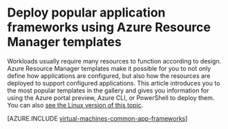 <properties
    pageTitle="Deploy popular application frameworks | Azure"
    description="Create popular application frameworks on Windows and Linux VMs using Azure Resource Manager templates to install Active Directory, Docker, and many more."
    services="virtual-machines-windows"
    documentationcenter="virtual-machines"
    author="squillace"
    manager="timlt"
    editor=""
    tags="azure-resource-manager" />
<tags
    ms.assetid="67a67141-b095-44ff-bfdf-7311d1c28b89"
    ms.service="virtual-machines-windows"
    ms.devlang="na"
    ms.topic="article"
    ms.tgt_pltfrm="vm-windows"
    ms.workload="infrastructure"
    ms.date="08/29/2016"
    wacn.date=""
    ms.author="rasquill" />

# Deploy popular application frameworks using Azure Resource Manager templates
Workloads usually require many resources to function according to design. Azure Resource Manager templates make it possible for you to not only define how applications are configured, but also how the resources are deployed to support configured applications. This article introduces you to the most popular templates in the gallery and gives you information for using the Azure portal preview, Azure CLI, or PowerShell to deploy them. You can also [see the Linux version of this topic](/documentation/articles/virtual-machines-linux-app-frameworks/).

[AZURE.INCLUDE [virtual-machines-common-app-frameworks](../../includes/virtual-machines-common-app-frameworks.md)]

